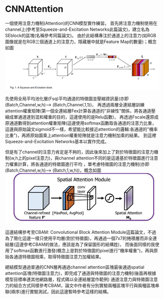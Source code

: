 # CNNAttention
一個使用注意力機制(Attention)的CNN模型實作練習。
首先將注意力機制使用在channel上(參考至Squeeze-and-Excitation Networks此篇論文)，建立名為SEblock的區塊(名稱參考同篇論文)。
由於此結構專注於通道上的注意力(如RGB圖像就是在RGB三個通道上的注意力，隱藏層中就是Feature Map的數量)；概念如圖![image](https://github.com/andy970139/CNNAttention/blob/main/channel%20attention%E7%A4%BA%E6%84%8F%E5%9C%96.png)



先使用全局平均池化層(Fsq)平均通道的特徵圖並壓縮資訊量(亦即(Batch,Channel,w,h)--> (Batch,Channel,1,1))，
再透過兩層全連結層訓練attention權重矩陣(第一個全連結層Fex計算各通道的"非線性"關係，將各通道壓縮成單通道達到混和權重的目的，這邊使用的是Relu函數)，
再透過Fscale還原成原通道數得到attention權重矩陣(這邊使用softmax函數取各通道的注意力比重，這邊與原始論文sigmoid不一樣，希望能比較接近attention的邏輯:各通道的"機率比重")，再將原始圖乘上attention權重矩陣就是注意力機制加乘的結果。 到這裡Squeeze-and-Excitation Networks基本以實作完成。


但是有了channel的注意力肯定是不夠的，因此後來加上了對於特徵圖的注意力機制(w,h上的pixel注意力)，與channel attention不同的是這邊基於特徵圖進行注意力權重計算，將各通道的特徵圖進行平均
，單考慮特徵圖的注意力機制(亦即(Batch,Channel,w,h)--> (Batch,1,w,h))，概念如圖![image](https://github.com/andy970139/CNNAttention/blob/main/spatial%E7%A4%BA%E6%84%8F%E5%9C%96.jpg)



這邊結構參考至CBAM: Convolutional Block Attention Module這篇論文，不過為了簡化這邊一樣只使用平均層(對於特徵圖)，再通過一個7x7的捲積層而非全連結層(這邊參考CBAM的做法，應該是為了保留圖形的結構姓)，
而後面同樣的我使用了softmax函數進行激發(概念上是對於特徵圖的pixel進行"機率權重")，再與原始各通道特徵圖相乘，取得特徵圖注意力加權結果。

總結模型通過普通的CNN層再通過channel attention區塊最後通過spatial attention區塊(特徵圖注意力)，即完成了通道與特徵圖的注意力機制(後面再根據模型目標串連其他網路層，程式碼以全連結層當作範例)
通道注意力與特徵圖注意力的組合方式同樣參考CBAM，論文中作者有分別實驗兩種區塊平行與兩種區塊串聯(順序)進行實驗測試，因此這邊暫時參考這樣的結構。





